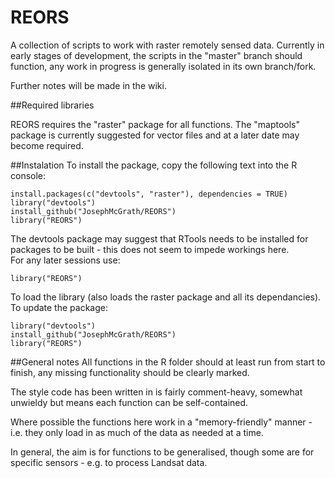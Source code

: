 REORS
=====

A collection of scripts to work with raster remotely sensed data. Currently in early stages of development, the scripts in the "master" branch should function, any work in progress is generally isolated in its own branch/fork.

Further notes will be made in the wiki.

##Required libraries

REORS requires the "raster" package for all functions. The "maptools" package is currently suggested for vector files and at a later date may become required.

##Instalation
To install the package, copy the following text into the R console:

    install.packages(c("devtools", "raster"), dependencies = TRUE)
    library("devtools")
    install_github("JosephMcGrath/REORS")
    library("REORS")
The devtools package may suggest that RTools needs to be installed for packages to be built - this does not seem to impede workings here.  
For any later sessions use:

    library("REORS")
To load the library (also loads the raster package and all its dependancies).  
To update the package:

    library("devtools")
    install_github("JosephMcGrath/REORS")
    library("REORS")

##General notes
All functions in the R folder should at least run from start to finish, any missing functionality should be clearly marked.

The style code has been written in is fairly comment-heavy, somewhat unwieldy but means each function can be self-contained.

Where possible the functions here work in a "memory-friendly" manner - i.e. they only load in as much of the data as needed at a time.

In general, the aim is for functions to be generalised, though some are for specific sensors - e.g. to process Landsat data.
